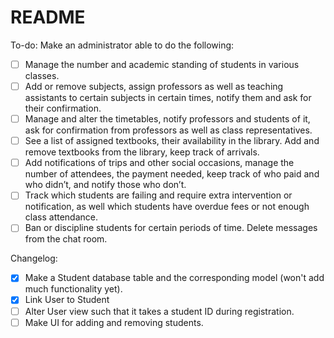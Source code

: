 # README

To-do:
Make an administrator able to do the following:
- [ ] Manage the number and academic standing of students in various classes.
- [ ] Add or remove subjects, assign professors as well as teaching assistants to certain subjects in certain times, notify them and ask for their confirmation.
- [ ] Manage and alter the timetables, notify professors and students of it, ask for confirmation from professors as well as class representatives.
- [ ] See a list of assigned textbooks, their availability in the library. Add and remove textbooks from the library, keep track of arrivals.
- [ ] Add notifications of trips and other social occasions, manage the number of attendees, the payment needed, keep track of who paid and who didn’t, and notify those who don’t.
- [ ] Track which students are failing and require extra intervention or notification, as well which students have overdue fees or not enough class attendance.
- [ ] Ban or discipline students for certain periods of time. Delete messages from the chat room.

Changelog:
- [x] Make a Student database table and the corresponding model (won't add much functionality yet).
- [x] Link User to Student
- [ ] Alter User view such that it takes a student ID during registration.
- [ ] Make UI for adding and removing students.